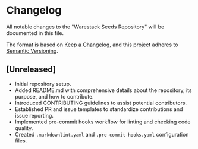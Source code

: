 # Changelog

All notable changes to the "Warestack Seeds Repository" will be documented in this file.

The format is based on [Keep a Changelog](https://keepachangelog.com/en/1.0.0/), and this project adheres to
[Semantic Versioning](https://semver.org/spec/v2.0.0.html).

## [Unreleased]

- Initial repository setup.
- Added README.md with comprehensive details about the repository, its purpose, and how to contribute.
- Introduced CONTRIBUTING guidelines to assist potential contributors.
- Established PR and issue templates to standardize contributions and issue reporting.
- Implemented pre-commit hooks workflow for linting and checking code quality.
- Created `.markdownlint.yaml` and `.pre-commit-hooks.yaml` configuration files.

